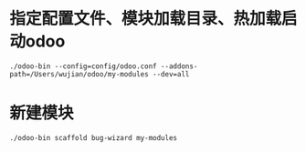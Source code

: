 # 指定配置文件、模块加载目录、热加载启动odoo

```
./odoo-bin --config=config/odoo.conf --addons-path=/Users/wujian/odoo/my-modules --dev=all
```



# 新建模块
```
./odoo-bin scaffold bug-wizard my-modules
```





















